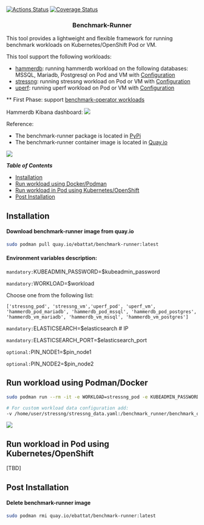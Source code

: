 
[![Actions Status](https://github.com/redhat-performance/benchmark-runner/workflows/CI/badge.svg)](https://github.com/redhat-performance/benchmark-runner/actions)
[![Coverage Status](https://coveralls.io/repos/github/redhat-performance/cloud-governance/badge.svg?branch=master)](https://coveralls.io/github/redhat-performance/cloud-governance?branch=master)

<h3 align="center">Benchmark-Runner </h3>

This tool provides a lightweight and flexible framework for running benchmark workloads 
on Kubernetes/OpenShift Pod or VM.

This tool support the following workloads:

* [hammerdb](https://hammerdb.com/): running hammerdb workload on the following databases: MSSQL, Mariadb, Postgresql on Pod and VM with [Configuration](benchmark_runner/benchmark_operator/templates/hammerdb)
* [stressng](https://wiki.ubuntu.com/Kernel/Reference/stress-ng): running stressng workload on Pod or VM with [Configuration](benchmark_runner/benchmark_operator/templates/stressng)
* [uperf](http://uperf.org/): running uperf workload on Pod or VM with [Configuration](benchmark_runner/benchmark_operator/templates/uperf)

** First Phase: support [benchmark-operator workloads](https://github.com/cloud-bulldozer/benchmark-operator)

Hammerdb Kibana dashboard:
![](media/kiban.png)

Reference:
* The benchmark-runner package is located in [PyPi](https://pypi.org/project/benchmark-runner)
* The benchmark-runner container image is located in [Quay.io](https://quay.io/repository/ebattat/benchmark-runner)

![](media/docker1.png)

_**Table of Contents**_

<!-- TOC -->
- [Installation](#installation)
- [Run workload using Docker/Podman](#run-policy-using-docker-podman)
- [Run workload in Pod using Kubernetes/OpenShift](#run-policy-using-pod)
- [Post Installation](#post-installation)

<!-- /TOC -->

## Installation

#### Download benchmark-runner image from quay.io
```sh
sudo podman pull quay.io/ebattat/benchmark-runner:latest
```

#### Environment variables description:

`mandatory:`KUBEADMIN_PASSWORD=$kubeadmin_password

`mandatory:`WORKLOAD=$workload

Choose one from the following list:

`['stressng_pod', 'stressng_vm','uperf_pod', 'uperf_vm', 'hammerdb_pod_mariadb', 'hammerdb_pod_mssql', 'hammerdb_pod_postgres', 'hammerdb_vm_mariadb', 'hammerdb_vm_mssql', 'hammerdb_vm_postgres']`

`mandatory:`ELASTICSEARCH=$elasticsearch  # IP

`mandatory:`ELASTICSEARCH_PORT=$elasticsearch_port

`optional:`PIN_NODE1=$pin_node1

`optional:`PIN_NODE2=$pin_node2

## Run workload using Podman/Docker 
```sh
sudo podman run --rm -it -e WORKLOAD=stressng_pod -e KUBEADMIN_PASSWORD=$kubeadmin_password -e ELASTICSEARCH=$elasticsearch -e ELASTICSEARCH_PORT=$elasticsearch_port -e PIN_NODE1=$pin_node1 -v /root/.kube/config:/root/.kube/config -e log_level=INFO --privileged quay.io/ebattat/benchmark-runner:latest

# For custom workload data configuration add:
-v /home/user/stressng/stressng_data.yaml:/benchmark_runner/benchmark_operator/template/stressng/stressng_data.yaml
```
![](media/demo1.gif)
## Run workload in Pod using Kubernetes/OpenShift

[TBD]

## Post Installation

#### Delete benchmark-runner image
```sh
sudo podman rmi quay.io/ebattat/benchmark-runner:latest
```
